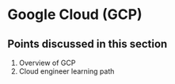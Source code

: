 # Google Cloud (GCP)

## Points discussed in this section

1. Overview of GCP
2. Cloud engineer learning path
